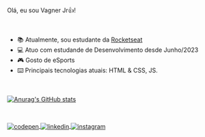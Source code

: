 <p align="left" font-size="1px">Olá, eu sou Vagner Jr👍!</p> 

<br/>

- 📚️ Atualmente, sou estudante da <a href="https://app.rocketseat.com.br/" target="_blank">Rocketseat</a>
- 💻️ Atuo com estudande de Desenvolvimento desde Junho/2023
- 🎮️ Gosto de eSports
- ⌨️ Principais tecnologias atuais: HTML & CSS, JS.

<br/>

[![Anurag's GitHub stats](https://github-readme-stats.vercel.app/api?username=anuraghazra)](https://github.com/anuraghazra/github-readme-stats)

<br/>

<p align="left">
<a href="https://codepen.io/Dev_Natividade" target="_blank">
  <img align="center" src="https://img.shields.io/badge/-Dev_Natividade-05122A?style=flat&logo=codepen" alt="codepen"/>
</a>
<a href="https://www.linkedin.com/in/vagner-junior-47316921b/" target="_blank">
  <img align="center" src="https://img.shields.io/badge/-Vagner Junior-05122A?style=flat&logo=linkedin" alt="linkedin"/>
</a>
<a href="https://www.instagram.com/vagner_natividade/" target="_blank">
 <img align="center" src="https://img.shields.io/badge/-Vagner_Natividade-05122A?style=flat&logo=instagram" alt="instagram"/>
</a>
</p>
